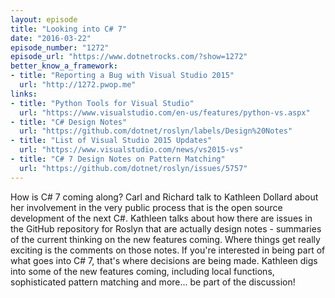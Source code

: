 ```yaml
---
layout: episode
title: "Looking into C# 7"
date: "2016-03-22"
episode_number: "1272"
episode_url: "https://www.dotnetrocks.com/?show=1272"
better_know_a_framework:
- title: "Reporting a Bug with Visual Studio 2015"
  url: "http://1272.pwop.me"
links:
- title: "Python Tools for Visual Studio"
  url: "https://www.visualstudio.com/en-us/features/python-vs.aspx"
- title: "C# Design Notes"
  url: "https://github.com/dotnet/roslyn/labels/Design%20Notes"
- title: "List of Visual Studio 2015 Updates"
  url: "https://www.visualstudio.com/news/vs2015-vs"
- title: "C# 7 Design Notes on Pattern Matching"
  url: "https://github.com/dotnet/roslyn/issues/5757"
---
```


How is C# 7 coming along? Carl and Richard talk to Kathleen Dollard about her involvement in the very public process that is the open source development of the next C#. Kathleen talks about how there are issues in the GitHub repository for Roslyn that are actually design notes - summaries of the current thinking on the new features coming. Where things get really exciting is the comments on those notes. If you're interested in being part of what goes into C# 7, that's where decisions are being made. Kathleen digs into some of the new features coming, including local functions, sophisticated pattern matching and more... be part of the discussion!
